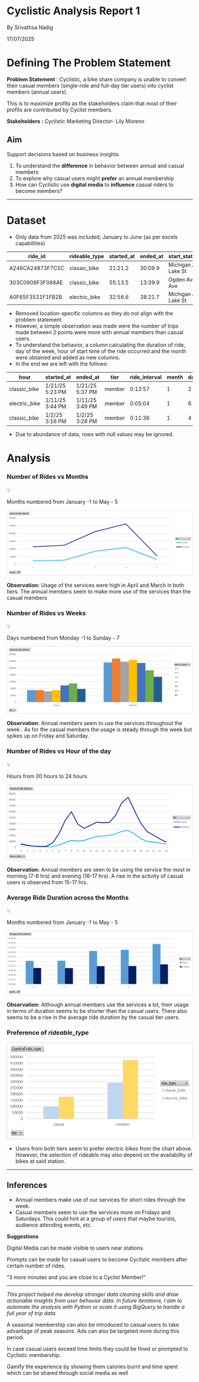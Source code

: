 # Cyclistic Analysis Report 1

By Srivathsa Nadig

17/07/2025

# Defining The Problem Statement

**Problem Statement** : Cyclistic, a bike share company is unable to convert their casual members (single-ride and full-day tier users) into cyclist members (annual users).

This is to maximize profits as the stakeholders claim that most of their profits are contributed by Cyclist members.

**Stakeholders :** Cyclistic Marketing Director- Lily Moreno

## Aim

Support decisions based on business insights

1. To understand the **difference** in behavior between annual and casual members
2. To explore why casual users might **prefer** an annual membership
3. How can Cyclistic use **digital media** to **influence** casual riders to become members?

---

# Dataset

- Only data from 2025 was included; January to June (as per excels capabilities)

| ride_id          | rideable_type | started_at | ended_at | start_station_name     | start_station_id | end_station_name    | end_station_id | start_lat | start_lng | end_lat  | end_lng  | member_casual |
| ---------------- | ------------- | ---------- | -------- | ---------------------- | ---------------- | ------------------- | -------------- | --------- | --------- | -------- | -------- | ------------- |
| A246CA24873F7C5C | classic_bike  | 21:21.2    | 30:09.9  | Michigan Ave & Lake St | TA1305000011     | Clark St & Elm St   | TA1307000039   | 41.88602  | -87.6244  | 41.90297 | -87.6313 | member        |
| 303C0906F3F068AE | classic_bike  | 55:13.5    | 13:39.9  | Ogden Ave & Race Ave   | 13194            | Clark St & Elm St   | TA1307000039   | 41.8918   | -87.6588  | 41.90297 | -87.6313 | member        |
| A0F65F3531F1FB2B | electric_bike | 32:56.6    | 38:21.7  | Michigan Ave & Lake St | TA1305000011     | Wabash Ave & 9th St | TA1309000010   | 41.88602  | -87.6244  | 41.87077 | -87.6257 | casual        |

- Removed location-specific columns as they do not align with the problem statement.
- However, a simple observation was made were the number of trips made between 2 points were more with annual members than casual users.
- To understand the behavior, a column calculating the duration of ride, day of the week, hour of start time of the ride occurred and the month were obtained and added as new columns.
- In the end we are left with the follows:

| hour          | started_at      | ended_at        | tier   | ride_interval | month | day_of_week | hours_time |
| ------------- | --------------- | --------------- | ------ | ------------- | ----- | ----------- | ---------- |
| classic_bike  | 1/21/25 5:23 PM | 1/21/25 5:37 PM | member | 0:13:57       | 1     | 2           | 17         |
| electric_bike | 1/11/25 3:44 PM | 1/11/25 3:49 PM | member | 0:05:04       | 1     | 6           | 15         |
| classic_bike  | 1/2/25 3:16 PM  | 1/2/25 3:28 PM  | member | 0:11:36       | 1     | 4           | 15         |

- Due to abundance of data, rows with null values may be ignored.

# Analysis

### Number of Rides vs Months

<aside>
💡

Months numbered from January -1 to May - 5

</aside>

![image.png](image.png)

**Observation:** Usage of the services were high in April and March in both tiers. The annual members seem to make more use of the services than the casual members

### Number of Rides vs Weeks

<aside>
💡

Days numbered from Monday -1 to Sunday - 7

</aside>

![image.png](image%201.png)

**Observation:** Annual members seem to use the services throughout the week . As for the casual members the usage is steady through the week but spikes up on Friday and Saturday.

### Number of Rides vs Hour of the day

<aside>
💡

Hours from 00 hours to 24 hours

</aside>

![image.png](image%202.png)

**Observation:** Annual members are seen to be using the service the most in morning (7-8 hrs) and evening (16-17 hrs). A rise in the activity of casual users is observed from 15-17 hrs.

### Average Ride Duration across the Months

<aside>
💡

Months numbered from January -1 to May - 5

</aside>

![image.png](image%203.png)

**Observation:** Although annual members use the services a lot, their usage in terms of duration seems to be shorter than the casual users. There also seems to be a rise in the average ride duration by the casual tier users.

### Preference of _rideable_type_

![image.png](image%204.png)

- Users from both tiers seem to prefer electric bikes from the chart above. However, the selection of rideable may also depend on the availability of bikes at said station.

---

## Inferences

- Annual members make use of our services for short rides through the week.
- Casual members seem to use the services more on Fridays and Saturdays. This could hint at a group of users that maybe tourists, audience attending events, etc.

**Suggestions**

Digital Media can be made visible to users near stations.

Prompts can be made for casual users to become Cyclistic members after certain number of rides.

“3 more minutes and you are close to a Cyclist Member!”

---

_This project helped me develop stronger data cleaning skills and draw actionable insights from user behavior data. In future iterations, I aim to automate the analysis with Python or scale it using BigQuery to handle a full year of trip data._

A seasonal membership can also be introduced to casual users to take advantage of peak seasons. Ads can also be targeted more during this period.

In case casual users exceed time limits they could be fined or prompted to Cyclistic membership.

Gamify the experience by showing them calories burnt and time spent which can be shared through social media as well
